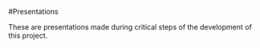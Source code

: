 #Presentations

These are presentations made during critical steps of the development of this project.
